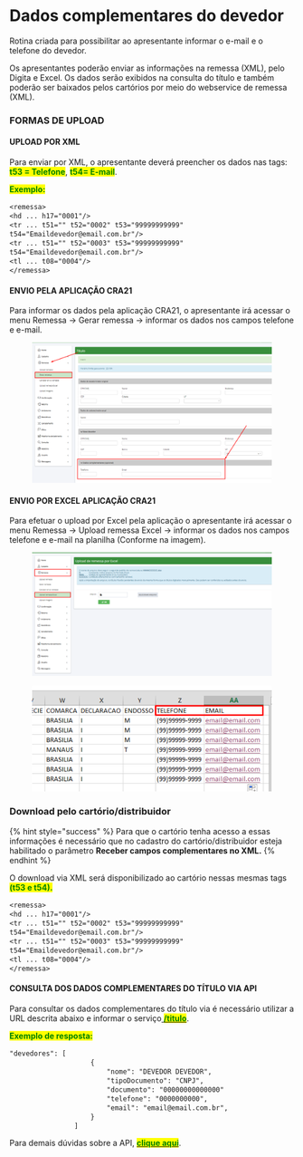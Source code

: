 # Dados complementares do devedor

Rotina criada para possibilitar ao apresentante informar o e-mail e o telefone do devedor.

Os apresentantes poderão enviar as informações na remessa (XML), pelo Digita e Excel. Os dados serão exibidos na consulta do título e também poderão ser baixados pelos cartórios por meio do webservice de remessa (XML).

### FORMAS DE UPLOAD&#x20;

#### UPLOAD POR XML

Para enviar por XML, o apresentante deverá preencher os dados nas tags: <mark style="color:green;">**t53 = Telefone**</mark>, <mark style="color:green;">**t54= E-mail**</mark>.&#x20;

<mark style="color:green;">**Exemplo:**</mark>&#x20;

```markup
<remessa>
<hd ... h17="0001"/>
<tr ... t51="" t52="0002" t53="99999999999" t54="Emaildevedor@email.com.br"/>
<tr ... t51="" t52="0003" t53="99999999999" t54="Emaildevedor@email.com.br"/>
<tl ... t08="0004"/>
</remessa>
```

#### ENVIO PELA APLICAÇÃO CRA21&#x20;

Para informar os dados pela aplicação CRA21, o apresentante irá acessar o menu Remessa -> Gerar remessa -> informar os dados nos campos telefone e e-mail.

<figure><img src="../.gitbook/assets/image.png" alt=""><figcaption></figcaption></figure>

#### ENVIO POR EXCEL  APLICAÇÃO CRA21&#x20;

Para efetuar o upload por Excel pela aplicação o apresentante irá acessar o menu Remessa -> Upload remessa Excel -> informar os dados nos campos telefone e e-mail na planilha (Conforme na imagem).

<figure><img src="../.gitbook/assets/image (1).png" alt=""><figcaption></figcaption></figure>

<figure><img src="../.gitbook/assets/image (2).png" alt=""><figcaption></figcaption></figure>

### Download pelo cartório/distribuidor

{% hint style="success" %}
Para que o cartório tenha acesso a essas informações é necessário que no cadastro do cartório/distribuidor esteja habilitado o parâmetro **Receber campos complementares no XML.**&#x20;
{% endhint %}

O download via XML será disponibilizado ao cartório nessas mesmas tags <mark style="color:green;">**(t53 e t54).**</mark>

```markup
<remessa>
<hd ... h17="0001"/>
<tr ... t51="" t52="0002" t53="99999999999" t54="Emaildevedor@email.com.br"/>
<tr ... t51="" t52="0003" t53="99999999999" t54="Emaildevedor@email.com.br"/>
<tl ... t08="0004"/>
</remessa>
```

####

#### CONSULTA DOS DADOS COMPLEMENTARES DO TÍTULO VIA API&#x20;

Para consultar os dados complementares do título via é necessário utilizar a URL descrita abaixo e informar o serviço[ <mark style="color:green;">**/titulo**</mark>](../api-cra21/integracao-cra21-api/url-titulo.md).&#x20;

<mark style="color:green;">**Exemplo de resposta:**</mark>&#x20;

```markup
"devedores": [
                    {
                        "nome": "DEVEDOR DEVEDOR",
                        "tipoDocumento": "CNPJ",
                        "documento": "00000000000000"
                        "telefone": "0000000000",
                        "email": "email@email.com.br",
                    }
                ]
```

Para demais dúvidas sobre a API, [<mark style="color:green;">**clique aqui**</mark>](../api-cra21/integracao-cra21-api/).
